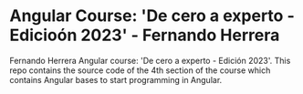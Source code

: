 # Angular Course: 'De cero a experto - Edicioón 2023' - Fernando Herrera
Fernando Herrera Angular course: 'De cero a experto - Edición 2023'. This repo contains the source code of the 4th section of the course which contains Angular bases to start programming in Angular.
